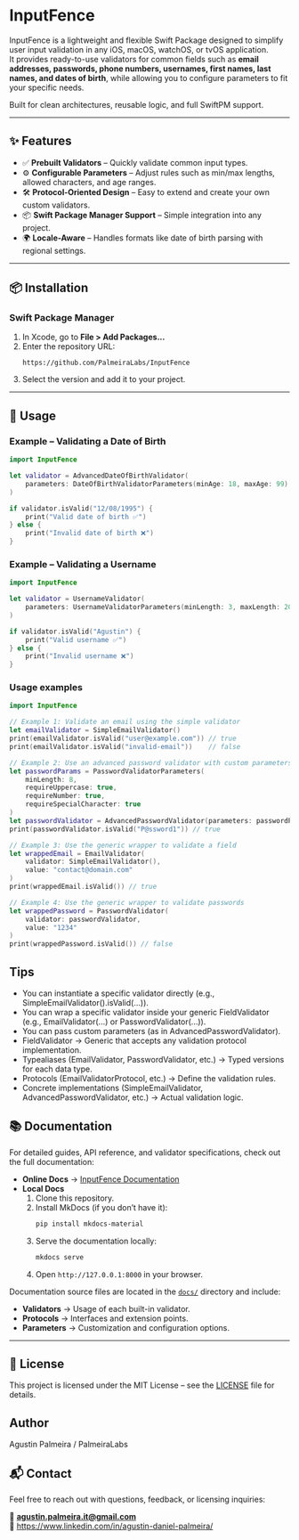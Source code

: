 # InputFence
InputFence is a lightweight and flexible Swift Package designed to simplify user input validation in any iOS, macOS, watchOS, or tvOS application.  
It provides ready-to-use validators for common fields such as **email addresses, passwords, phone numbers, usernames, first names, last names, and dates of birth**, while allowing you to configure parameters to fit your specific needs. 

Built for clean architectures, reusable logic, and full SwiftPM support.

---

## ✨ Features

- ✅ **Prebuilt Validators** – Quickly validate common input types.
- ⚙️ **Configurable Parameters** – Adjust rules such as min/max lengths, allowed characters, and age ranges.
- 🛠 **Protocol-Oriented Design** – Easy to extend and create your own custom validators.
- 📦 **Swift Package Manager Support** – Simple integration into any project.
- 🌍 **Locale-Aware** – Handles formats like date of birth parsing with regional settings.

---

## 📦 Installation

### Swift Package Manager

1. In Xcode, go to **File > Add Packages...**
2. Enter the repository URL:
   ```
   https://github.com/PalmeiraLabs/InputFence
   ```
3. Select the version and add it to your project.

---

## 🚀 Usage

### Example – Validating a Date of Birth

```swift
import InputFence

let validator = AdvancedDateOfBirthValidator(
    parameters: DateOfBirthValidatorParameters(minAge: 18, maxAge: 99)
)

if validator.isValid("12/08/1995") {
    print("Valid date of birth ✅")
} else {
    print("Invalid date of birth ❌")
}
```

### Example – Validating a Username

```swift
import InputFence

let validator = UsernameValidator(
    parameters: UsernameValidatorParameters(minLength: 3, maxLength: 20)
)

if validator.isValid("Agustin") {
    print("Valid username ✅")
} else {
    print("Invalid username ❌")
}
```

### Usage examples

```swift
import InputFence

// Example 1: Validate an email using the simple validator
let emailValidator = SimpleEmailValidator()
print(emailValidator.isValid("user@example.com")) // true
print(emailValidator.isValid("invalid-email"))    // false

// Example 2: Use an advanced password validator with custom parameters
let passwordParams = PasswordValidatorParameters(
    minLength: 8,
    requireUppercase: true,
    requireNumber: true,
    requireSpecialCharacter: true
)
let passwordValidator = AdvancedPasswordValidator(parameters: passwordParams)
print(passwordValidator.isValid("P@ssword1")) // true

// Example 3: Use the generic wrapper to validate a field
let wrappedEmail = EmailValidator(
    validator: SimpleEmailValidator(),
    value: "contact@domain.com"
)
print(wrappedEmail.isValid()) // true

// Example 4: Use the generic wrapper to validate passwords
let wrappedPassword = PasswordValidator(
    validator: passwordValidator,
    value: "1234"
)
print(wrappedPassword.isValid()) // false
```

## Tips

- You can instantiate a specific validator directly (e.g., SimpleEmailValidator().isValid(...)).
- You can wrap a specific validator inside your generic FieldValidator (e.g., EmailValidator(...) or PasswordValidator(...)).
- You can pass custom parameters (as in AdvancedPasswordValidator).
- FieldValidator<T> → Generic that accepts any validation protocol implementation.
- Typealiases (EmailValidator, PasswordValidator, etc.) → Typed versions for each data type.
- Protocols (EmailValidatorProtocol, etc.) → Define the validation rules.
- Concrete implementations (SimpleEmailValidator, AdvancedPasswordValidator, etc.) → Actual validation logic.

## 📚 Documentation

For detailed guides, API reference, and validator specifications, check out the full documentation:

- **Online Docs** → [InputFence Documentation](https://palmeiralabs.github.io/InputFence/)  
- **Local Docs**  
  1. Clone this repository.
  2. Install MkDocs (if you don’t have it):
     ```bash
     pip install mkdocs-material
     ```
  3. Serve the documentation locally:
     ```bash
     mkdocs serve
     ```
  4. Open `http://127.0.0.1:8000` in your browser.

Documentation source files are located in the [`docs/`](docs/) directory and include:
- **Validators** → Usage of each built-in validator.
- **Protocols** → Interfaces and extension points.
- **Parameters** → Customization and configuration options.

---

## 📄 License

This project is licensed under the MIT License – see the [LICENSE](LICENSE) file for details.

## Author

Agustin Palmeira / PalmeiraLabs

## 📬 Contact

Feel free to reach out with questions, feedback, or licensing inquiries:

📧 **agustin.palmeira.it@gmail.com**  
🔗 https://www.linkedin.com/in/agustin-daniel-palmeira/
